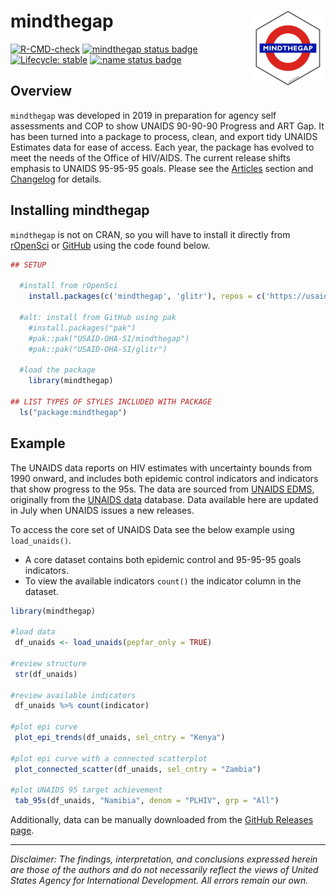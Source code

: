 # mindthegap <img src="man/figures/logo.png" align="right" height="120"/>

<!-- badges: start -->

[![R-CMD-check](https://github.com/USAID-OHA-SI/mindthegap/workflows/R-CMD-check/badge.svg)](https://github.com/USAID-OHA-SI/mindthegap/actions) [![mindthegap status badge](https://usaid-oha-si.r-universe.dev/badges/mindthegap)](https://usaid-oha-si.r-universe.dev/mindthegap) [![Lifecycle: stable](https://img.shields.io/badge/lifecycle-stable-brightgreen.svg)](https://lifecycle.r-lib.org/articles/stages.html#stable) [![:name status badge](https://usaid-oha-si.r-universe.dev/badges/:name)](https://usaid-oha-si.r-universe.dev/)

<!-- badges: end -->

## Overview

`mindthegap` was developed in 2019 in preparation for agency self assessments and COP to show UNAIDS 90-90-90 Progress and ART Gap. It has been turned into a package to process, clean, and export tidy UNAIDS Estimates data for ease of access. Each year, the package has evolved to meet the needs of the Office of HIV/AIDS. The current release shifts emphasis to UNAIDS 95-95-95 goals. Please see the [Articles](https://usaid-oha-si.github.io/mindthegap/articles/) section and [Changelog](https://usaid-oha-si.github.io/mindthegap/news/index.html) for details.

## Installing mindthegap

`mindthegap` is not on CRAN, so you will have to install it directly from [rOpenSci](https://usaid-oha-si.r-universe.dev/packages) or [GitHub](https://github.com/USAID-OHA-SI/) using the code found below.

``` r
## SETUP

  #install from rOpenSci
    install.packages(c('mindthegap', 'glitr'), repos = c('https://usaid-oha-si.r-universe.dev', getOption("repos")))
    
  #alt: install from GitHub using pak
    #install.packages("pak")
    #pak::pak("USAID-OHA-SI/mindthegap")
    #pak::pak("USAID-OHA-SI/glitr")
    
  #load the package
    library(mindthegap)

## LIST TYPES OF STYLES INCLUDED WITH PACKAGE
  ls("package:mindthegap")
```

## Example

The UNAIDS data reports on HIV estimates with uncertainty bounds from 1990 onward, and includes both epidemic control indicators and indicators that show progress to the 95s. The data are sourced from [UNAIDS EDMS](https://edms.unaids.org/), originally from the [UNAIDS data](aidsinfo.unaids.org/) database. Data available here are updated in July when UNAIDS issues a new releases.

To access the core set of UNAIDS Data see the below example using `load_unaids()`.

-   A core dataset contains both epidemic control and 95-95-95 goals indicators.
-   To view the available indicators `count()` the indicator column in the dataset.

``` r
library(mindthegap)

#load data
 df_unaids <- load_unaids(pepfar_only = TRUE)

#review structure
 str(df_unaids)
 
#review available indicators
 df_unaids %>% count(indicator)

#plot epi curve
 plot_epi_trends(df_unaids, sel_cntry = "Kenya")

#plot epi curve with a connected scatterplot
 plot_connected_scatter(df_unaids, sel_cntry = "Zambia")

#plot UNAIDS 95 target achievement
 tab_95s(df_unaids, "Namibia", denom = "PLHIV", grp = "All")
```

Additionally, data can be manually downloaded from the [GitHub Releases page](https://github.com/USAID-OHA-SI/mindthegap/releases).

------------------------------------------------------------------------

*Disclaimer: The findings, interpretation, and conclusions expressed herein are those of the authors and do not necessarily reflect the views of United States Agency for International Development. All errors remain our own.*
